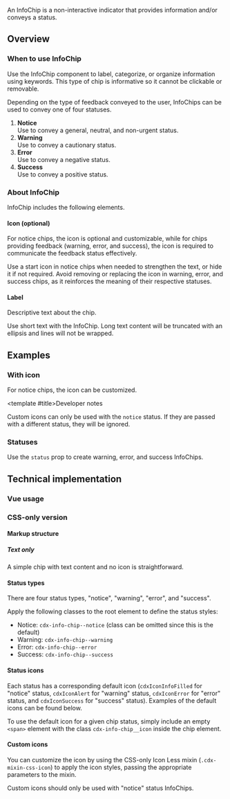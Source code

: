 <script setup>
import ChipWithIcon from '@/../component-demos/info-chip/examples/ChipWithIcon.vue';
import ChipsWithStatuses from '@/../component-demos/info-chip/examples/ChipsWithStatuses.vue';
import { CdxInfoChip, CdxAccordion } from '@wikimedia/codex';

const controlsConfig = [
	{
		name: 'icon',
		type: 'icon'
	},
	{
		name: 'status',
		type: 'radio',
		options: [ 'notice', 'warning', 'error', 'success' ],
	},
	{
		name: 'default',
		type: 'slot',
		default: 'Info Chip'
	}
];
</script>

An InfoChip is a non-interactive indicator that provides information and/or conveys a status.

<cdx-demo-wrapper :controls-config="controlsConfig" :show-generated-code="true">

<template v-slot:demo="{ propValues, slotValues }" :show-generated-code="true">
	<cdx-info-chip v-bind="propValues">
		{{ slotValues.default }}
	</cdx-info-chip>
</template>

</cdx-demo-wrapper>

## Overview

### When to use InfoChip

Use the InfoChip component to label, categorize, or organize information using keywords. This type of chip is informative so it cannot be clickable or removable.

Depending on the type of feedback conveyed to the user, InfoChips can be used to convey one of four statuses.

1. **Notice**<br>Use to convey a general, neutral, and non-urgent status.
2. **Warning**<br>Use to convey a cautionary status.
3. **Error**<br>Use to convey a negative status.
4. **Success**<br>Use to convey a positive status.

### About InfoChip

InfoChip includes the following elements.

#### Icon (optional)

For notice chips, the icon is optional and customizable, while for chips providing feedback (warning, error, and success), the icon is required to communicate the feedback status effectively.

<cdx-demo-best-practices>

<cdx-demo-best-practice>Use a start icon in notice chips when needed to strengthen the text, or hide it if not required.</cdx-demo-best-practice>
<cdx-demo-best-practice type="dont">Avoid removing or replacing the icon in warning, error, and success chips, as it reinforces the meaning of their respective statuses.</cdx-demo-best-practice>

</cdx-demo-best-practices>

#### Label

Descriptive text about the chip.

<cdx-demo-best-practices>
<cdx-demo-best-practice>

Use short text with the InfoChip. Long text content will be truncated with an ellipsis and lines will not be wrapped.

</cdx-demo-best-practice>
</cdx-demo-best-practices>

## Examples

### With icon

For notice chips, the icon can be customized.

<cdx-demo-wrapper>
<template v-slot:demo>
	<chip-with-icon />
</template>

<template v-slot:code>

:::code-group

<<< @/../component-demos/info-chip/examples/ChipWithIcon.vue [NPM]

<<< @/../component-demos/info-chip/examples-mw/ChipWithIcon.vue [MediaWiki]

:::

</template>
</cdx-demo-wrapper>

<cdx-accordion separation="outline">

<template #title>Developer notes</template>

Custom icons can only be used with the `notice` status. If they are passed with
a different status, they will be ignored.

</cdx-accordion>

### Statuses

Use the `status` prop to create warning, error, and success InfoChips.

<cdx-demo-wrapper>
<template v-slot:demo>
	<chips-with-statuses />
</template>

<template v-slot:code>

:::code-group

<<< @/../component-demos/info-chip/examples/ChipsWithStatuses.vue [NPM]

<<< @/../component-demos/info-chip/examples-mw/ChipsWithStatuses.vue [MediaWiki]

:::

</template>
</cdx-demo-wrapper>

## Technical implementation

### Vue usage

### CSS-only version

#### Markup structure

##### Text only

A simple chip with text content and no icon is straightforward.

<cdx-demo-wrapper>
<template v-slot:demo>
	<!-- Outer element is a `<div>`. -->
	<div class="cdx-info-chip">
		<!-- Text element. -->
		<span class="cdx-info-chip__text">
			<!-- Chip text -->
			Info Chip
		</span>
	</div>
</template>
<template v-slot:code>

```html
	<!-- Outer element is a `<div>`. -->
	<div class="cdx-info-chip">
		<!-- Text element. -->
		<span class="cdx-info-chip__text">
			<!-- Chip text -->
			Info Chip
		</span>
	</div>
```
</template>
</cdx-demo-wrapper>

#### Status types

There are four status types, "notice", "warning", "error", and "success".

Apply the following classes to the root element to define the status styles:
- Notice: `cdx-info-chip--notice` (class can be omitted since this is the default)
- Warning: `cdx-info-chip--warning`
- Error: `cdx-info-chip--error`
- Success: `cdx-info-chip--success`

#### Status icons

Each status has a corresponding default icon (`cdxIconInfoFilled` for "notice"
status, `cdxIconAlert` for "warning" status, `cdxIconError` for "error" status,
and `cdxIconSuccess` for "success" status). Examples of the default icons can be
found below.

To use the default icon for a given chip status, simply include an empty `<span>`
element with the class `cdx-info-chip__icon` inside the chip element.

<cdx-demo-wrapper>
<template v-slot:demo>
	<div class="cdx-demo-flex-container">
		<!-- Outer element is a `<div>` with the default `--notice` class. -->
		<div class="cdx-info-chip cdx-info-chip--notice">
			<!-- Icon element. -->
			<span class="cdx-info-chip__icon"></span>
			<!-- Text element. -->
			<span class="cdx-info-chip__text">
				<!-- Chip text -->
				Notice
			</span>
		</div>
		<!-- Outer element is a `<div>` with the `--warning` class. -->
		<div class="cdx-info-chip cdx-info-chip--warning">
			<span class="cdx-info-chip__icon"></span>
			<span class="cdx-info-chip__text">
				Warning
			</span>
		</div>
		<!-- Outer element is a `<div>` with the `--error` class. -->
		<div class="cdx-info-chip cdx-info-chip--error">
			<span class="cdx-info-chip__icon"></span>
			<span class="cdx-info-chip__text">
				Error
			</span>
		</div>
		<!-- Outer element is a `<div>` with the `--success` class. -->
		<div class="cdx-info-chip cdx-info-chip--success">
			<span class="cdx-info-chip__icon"></span>
			<span class="cdx-info-chip__text">
				Success
			</span>
		</div>
	</div>
</template>
<template v-slot:code>

```html
	<!-- Outer element is a `<div>` with the default `--notice` class. -->
	<div class="cdx-info-chip cdx-info-chip--notice">
		<!-- Icon element. -->
		<span class="cdx-info-chip__icon"></span>
		<!-- Text element. -->
		<span class="cdx-info-chip__text">
			<!-- Chip text -->
			Notice
		</span>
	</div>
	<!-- Outer element is a `<div>` with the `--warning` class. -->
	<div class="cdx-info-chip cdx-info-chip--warning">
		<span class="cdx-info-chip__icon"></span>
		<span class="cdx-info-chip__text">
			Warning
		</span>
	</div>
	<!-- Outer element is a `<div>` with the `--error` class. -->
	<div class="cdx-info-chip cdx-info-chip--error">
		<span class="cdx-info-chip__icon"></span>
		<span class="cdx-info-chip__text">
			Error
		</span>
	</div>
	<!-- Outer element is a `<div>` with the `--success` class. -->
	<div class="cdx-info-chip cdx-info-chip--success">
		<span class="cdx-info-chip__icon"></span>
		<span class="cdx-info-chip__text">
			Success
		</span>
	</div>
```
</template>
</cdx-demo-wrapper>

#### Custom icons

You can customize the icon by using the CSS-only Icon Less mixin (`.cdx-mixin-css-icon`)
to apply the icon styles, passing the appropriate parameters to the mixin.

Custom icons should only be used with "notice" status InfoChips.

<cdx-demo-wrapper>
<template v-slot:demo>
	<div class="cdx-demo-flex-container">
		<div class="cdx-info-chip cdx-info-chip--notice">
			<!-- Custom icon element. -->
			<span class="cdx-demo-css-icon--heart"></span>
			<span class="cdx-info-chip__text">
				Notice
			</span>
		</div>
		<div class="cdx-info-chip cdx-info-chip--notice">
			<!-- Custom icon element. -->
			<span class="cdx-demo-css-icon--camera"></span>
			<span class="cdx-info-chip__text">
				Photos
			</span>
		</div>
		<div class="cdx-info-chip cdx-info-chip--notice">
			<!-- Custom icon element. -->
			<span class="cdx-demo-css-icon--user"></span>
			<span class="cdx-info-chip__text">
				Users
			</span>
		</div>
		<div class="cdx-info-chip cdx-info-chip--notice">
			<!-- Custom icon element. -->
			<span class="cdx-demo-css-icon--article"></span>
			<span class="cdx-info-chip__text">
				Articles
			</span>
		</div>
	</div>
</template>
<template v-slot:code>

```html
	<div class="cdx-info-chip cdx-info-chip--notice">
		<!-- Custom icon element. -->
		<span class="cdx-demo-css-icon--heart"></span>
		<span class="cdx-info-chip__text">
			Notice
		</span>
	</div>
	<div class="cdx-info-chip cdx-info-chip--notice">
		<!-- Custom icon element. -->
		<span class="cdx-demo-css-icon--camera"></span>
		<span class="cdx-info-chip__text">
			Photos
		</span>
	</div>
	<div class="cdx-info-chip cdx-info-chip--notice">
		<!-- Custom icon element. -->
		<span class="cdx-demo-css-icon--user"></span>
		<span class="cdx-info-chip__text">
			Users
		</span>
	</div>
	<div class="cdx-info-chip cdx-info-chip--notice">
		<!-- Custom icon element. -->
		<span class="cdx-demo-css-icon--article"></span>
		<span class="cdx-info-chip__text">
			Articles
		</span>
	</div>
```

:::code-group

```less [NPM]
// Note: Import the design tokens before importing the css-icon mixin
@import ( reference ) '@wikimedia/codex-design-tokens/theme-wikimedia-ui.less';
@import ( reference ) '@wikimedia/codex/mixins/css-icon.less';

.cdx-demo-css-icon--heart {
	.cdx-mixin-css-icon( @cdx-icon-heart, @color-icon-notice, @size-icon-small );
}

.cdx-demo-css-icon--camera {
	.cdx-mixin-css-icon( @cdx-icon-camera, @color-icon-notice, @size-icon-small );
}

.cdx-demo-css-icon--user {
	.cdx-mixin-css-icon( @cdx-icon-user-avatar, @color-icon-notice, @size-icon-small );
}

.cdx-demo-css-icon--article {
	.cdx-mixin-css-icon( @cdx-icon-article, @color-icon-notice, @size-icon-small );
}
```

```less [MediaWiki]
@import 'mediawiki.skin.variables.less';

.cdx-demo-css-icon--heart {
	.cdx-mixin-css-icon( @cdx-icon-heart, @color-icon-notice, @size-icon-small );
}

.cdx-demo-css-icon--camera {
	.cdx-mixin-css-icon( @cdx-icon-camera, @color-icon-notice, @size-icon-small );
}

.cdx-demo-css-icon--user {
	.cdx-mixin-css-icon( @cdx-icon-user-avatar, @color-icon-notice, @size-icon-small );
}

.cdx-demo-css-icon--article {
	.cdx-mixin-css-icon( @cdx-icon-article, @color-icon-notice, @size-icon-small );
}
```

:::
</template>
</cdx-demo-wrapper>

<style lang="less" scoped>
@import ( reference ) '@wikimedia/codex-design-tokens/theme-wikimedia-ui.less';
@import ( reference ) '@wikimedia/codex/mixins/css-icon.less';

.cdx-demo-flex-container {
	display: flex;
	gap: @spacing-150;
}

.cdx-demo-css-icon--heart {
	.cdx-mixin-css-icon( @cdx-icon-heart, @color-icon-notice, @size-icon-small );
}

.cdx-demo-css-icon--camera {
	.cdx-mixin-css-icon( @cdx-icon-camera, @color-icon-notice, @size-icon-small );
}

.cdx-demo-css-icon--user {
	.cdx-mixin-css-icon( @cdx-icon-user-avatar, @color-icon-notice, @size-icon-small );
}

.cdx-demo-css-icon--article {
	.cdx-mixin-css-icon( @cdx-icon-article, @color-icon-notice, @size-icon-small );
}

</style>
